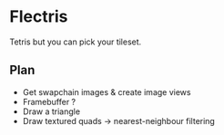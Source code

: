 # Flectris
Tetris but you can pick your tileset.

## Plan
- Get swapchain images & create image views
- Framebuffer ?
- Draw a triangle
- Draw textured quads -> nearest-neighbour filtering
